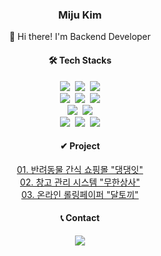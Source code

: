 <div align=center>
<p>
<h3>Miju Kim</h3>    
👋&nbsp;Hi there! I'm Backend Developer 
<p>

#### 🛠 Tech Stacks
<p>
    <!-- Backend -->  
     <img src="https://img.shields.io/badge/Java-007396?style=flat-square&logo=Java&logoColor=white">&nbsp; 
     <img src="https://img.shields.io/badge/Spring-6DB33F?style=flat-square&logo=Spring&logoColor=white"/>&nbsp; 
     <img src="https://img.shields.io/badge/Spring Boot-6DB33F?style=flat-square&logo=spring boot&logoColor=white"><br>
    <!-- Database -->  
     <img src="https://img.shields.io/badge/oracle-F80000?style=flat-square&logo=oracle&logoColor=white">&nbsp;  
     <img src="https://img.shields.io/badge/mysql-4479A1?style=flat-square&logo=mysql&logoColor=white">&nbsp;  
     <img src="https://img.shields.io/badge/mongodb-47A248?style=flat-square&logo=mongodb&logoColor=white"><br> 
    <!-- Server -->  
     <img src="https://img.shields.io/badge/apache tomcat-F8DC75?style=flat-square&logo=apachetomcat&logoColor=black">&nbsp; 
     <img src="https://img.shields.io/badge/Amazon AWS-232F3E?style=flat-square&logo=amazon aws&logoColor=white"><br> 
    <!-- Development Tools -->  
     <img src="https://img.shields.io/badge/intellijidea-000000?style=flat-square&logo=intellijidea&logoColor=white">&nbsp; 
     <img src="https://img.shields.io/badge/eclipseide-2C2255?style=flat-square&logo=eclipseide&logoColor=white">&nbsp; 
     <img src="https://img.shields.io/badge/DBeaver-3776AB?style=flat-square&logo=DBeaver&logoColor=white"><br> 
</p>

#### ✔ Project
 <p>
     <a href="https://github.com/codebymiju/DangDangEat">
        01. 반려동물 간식 쇼핑몰 "댕댕잇"
     </a><br>
     <a href="https://github.com/codebymiju/MuHanSangSa">
        02. 창고 관리 시스템 "무한상사"
     </a><br>
      <a href="https://github.com/codebymiju/Daltokki">
        03. 온라인 롤링페이퍼 "달토끼"
     </a><br>
 </p>    

#### 📞 Contact 
 <a href="mailto:miju.kim.kr@gmail.com">
     <img src="https://img.shields.io/badge/miju.kim.kr@gmail.com-EA4335?style=flat-square&logo=Gmail&logoColor=white"> 
 </a>

</div>
